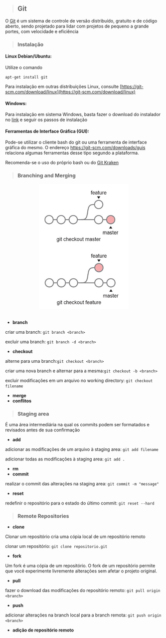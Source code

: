 >## Git

O [Git](https://git-scm.com/) é um sistema de controle de versão distribuído, gratuito e de código aberto, sendo projetado para lidar com projetos de pequeno a grande portes, com velocidade e eficiência

>### Instalação

#### Linux Debian/Ubuntu:
Utilize o comando

```
apt-get install git
```
Para instalação em outras distribuições Linux, consulte [https://git-scm.com/download/linux](https://git-scm.com/download/linux)

#### Windows:

Para instalação em sistema Windows, basta fazer o download do instalador no [link](https://git-scm.com/download/win) e seguir os passos de instalação

#### Ferramentas de Interface Gráfica (GUI):
Pode-se utilizar o cliente bash do git ou uma ferramenta de interface gráfica do mesmo. O endereço https://git-scm.com/downloads/guis relaciona algumas ferramentas desse tipo segundo a plataforma.

Recomenda-se o uso do próprio bash ou do [Git Kraken](https://www.gitkraken.com/)


>### Branching and Merging
<div align="center">
	<img width="auto" height="400" src="images/checkout.jpg" alt="Git">
	<br>
    <br>
</div>

- __branch__

criar uma branch: `git branch <branch>`

excluir uma branch: `git branch -d <branch>`

- __checkout__

alterne para uma branch:`git checkout <branch>`

criar uma nova branch e alternar para a mesma:`git checkout -b <branch>`

excluir modificações em um arquivo no working directory: `git checkout filename`
- __merge__
- __conflitos__

>### Staging area
É uma área intermediária na qual os commits podem ser formatados e revisados antes de sua confirmação
- __add__

adicionar as modificações de um arquivo à staging area: `git add filename`

adicionar todas as modificações à staging area: `git add .`
- __rm__
- __commit__

realizar o commit das alterações na staging area: `git commit -m "message"`

- __reset__

redefinir o repositório para o estado do último commit: `git reset --hard`

>### Remote Repositories

- __clone__

Clonar um repositório cria uma cópia local de um repositório remoto

clonar um repositório: `git clone repositorio.git`
- __fork__

Um fork é uma cópia de um repositório. O fork de um repositório permite que você experimente livremente alterações sem afetar o projeto original.
- __pull__

fazer o download das modificações do repositório remoto: `git pull origin <branch>`
- __push__

adicionar alterações na branch local para a branch remota: `git push origin <branch>`

- __adição de repositório remoto__